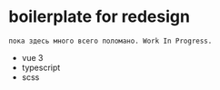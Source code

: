 # boilerplate for redesign

`пока здесь много всего поломано. Work In Progress.`

* vue 3
* typescript
* scss